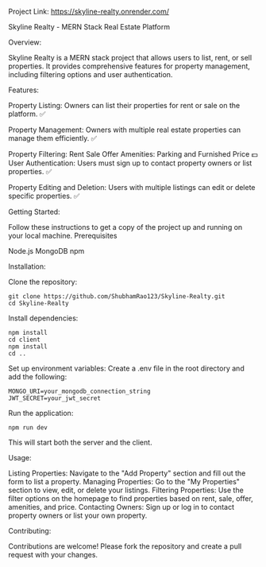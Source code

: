 Project Link: https://skyline-realty.onrender.com/

Skyline Realty - MERN Stack Real Estate Platform

Overview:

Skyline Realty is a MERN stack project that allows users to list, rent, or sell properties. It provides comprehensive features for property management, including filtering options and user authentication.

Features:

  Property Listing: Owners can list their properties for rent or sale on the platform. ✅
  
  Property Management: Owners with multiple real estate properties can manage them efficiently. ✅
  
  Property Filtering:
    Rent
    Sale
    Offer
    Amenities: Parking and Furnished
    Price 💵
  User Authentication: Users must sign up to contact property owners or list properties. ✅
  
  Property Editing and Deletion: Users with multiple listings can edit or delete specific properties. ✅

Getting Started:

Follow these instructions to get a copy of the project up and running on your local machine.
Prerequisites

  Node.js
  MongoDB
  npm

Installation:

Clone the repository:

    git clone https://github.com/ShubhamRao123/Skyline-Realty.git
    cd Skyline-Realty

Install dependencies:

    npm install
    cd client
    npm install
    cd ..

Set up environment variables:
    Create a .env file in the root directory and add the following:

    MONGO_URI=your_mongodb_connection_string
    JWT_SECRET=your_jwt_secret

Run the application:

    npm run dev

  This will start both the server and the client.

Usage:

  Listing Properties: Navigate to the "Add Property" section and fill out the form to list a property.
  Managing Properties: Go to the "My Properties" section to view, edit, or delete your listings.
  Filtering Properties: Use the filter options on the homepage to find properties based on rent, sale, offer, amenities, and price.
  Contacting Owners: Sign up or log in to contact property owners or list your own property.

Contributing:

  Contributions are welcome! Please fork the repository and create a pull request with your changes.
